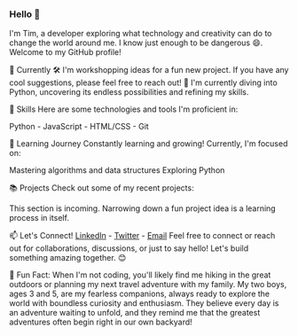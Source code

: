 ### Hello 👋
I'm Tim, a developer exploring what technology and creativity can do to change the world around me. I know just enough to be dangerous 😄. Welcome to my GitHub profile!

🚀 Currently
🛠️ I'm workshopping ideas for a fun new project. If you have any cool suggestions, please feel free to reach out!
🐍 I'm currently diving into Python, uncovering its endless possibilities and refining my skills.

💼 Skills
Here are some technologies and tools I'm proficient in:

Python -
JavaScript -
HTML/CSS -
Git

🌱 Learning Journey
Constantly learning and growing! Currently, I'm focused on:

Mastering algorithms and data structures
Exploring Python

<!--Exploring machine learning concepts
Improving my web development skills with React.js
-->
📚 Projects
Check out some of my recent projects:

This section is incoming. Narrowing down a fun project idea is a learning process in itself.

📫 Let's Connect!
[LinkedIn](www.linkedin.com/in/tim-crow-537716a8) -
[Twitter](https://twitter.com/sarobii21_c) -
[Email](mailto:tcrow1985@gmail.com)
Feel free to connect or reach out for collaborations, discussions, or just to say hello! Let's build something amazing together. 😊

🌟 Fun Fact:
When I'm not coding, you'll likely find me hiking in the great outdoors or planning my next travel adventure with my family. My two boys, ages 3 and 5, are my fearless companions, always ready to explore the world with boundless curiosity and enthusiasm. They believe every day is an adventure waiting to unfold, and they remind me that the greatest adventures often begin right in our own backyard!
